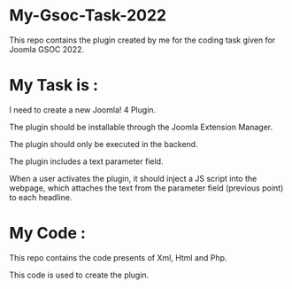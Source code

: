 # My-Gsoc-Task-2022
This repo contains the plugin created by me for the coding task given for Joomla GSOC 2022.

# My Task is :
I need to create a new Joomla! 4 Plugin.

The plugin should be installable through the Joomla Extension Manager.

The plugin should only be executed in the backend.

The plugin includes a text parameter field.

When a user activates the plugin, it should inject a JS script into the webpage, which attaches the text from the parameter field (previous point) to each headline.


# My Code :
This repo contains the code presents of Xml, Html and Php.

This code is used to create the plugin.
